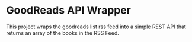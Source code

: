 # GoodReads API Wrapper

This project wraps the goodreads list rss feed into a simple REST API that returns an array of the books in the RSS Feed.
